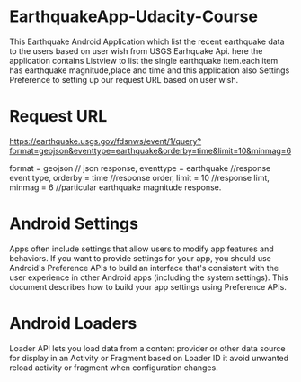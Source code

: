 # EarthquakeApp-Udacity-Course
  This Earthquake Android Application which list the recent earthquake data to the users based on user wish from USGS Earhquake Api. here the application contains Listview to list the single earthquake item.each item has earthquake magnitude,place and time and this application also Settings Preference to setting up our request URL based on user wish.
# Request URL
https://earthquake.usgs.gov/fdsnws/event/1/query?format=geojson&eventtype=earthquake&orderby=time&limit=10&minmag=6

  format = geojson // json response,
  eventtype = earthquake //response event type,
  orderby = time //response order,
  limit = 10 //response limt,
  minmag = 6 //particular earthquake magnitude response.
# Android Settings 
  Apps often include settings that allow users to modify app features and behaviors.
  If you want to provide settings for your app, you should use Android's Preference APIs to build an interface that's consistent with the user experience in other Android apps (including the system settings). This document describes how to build your app settings using Preference APIs.
# Android Loaders
  Loader API lets you load data from a content provider or other data source for display in an Activity or Fragment based on Loader ID it avoid unwanted reload activity or fragment when configuration changes.
